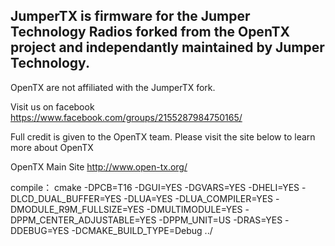                                  
                                    
## JumperTX is firmware for the Jumper Technology Radios forked from the OpenTX project and independantly maintained by Jumper Technology. 
OpenTX are not affiliated with the JumperTX fork.


Visit us on facebook https://www.facebook.com/groups/2155287984750165/

Full credit is given to the OpenTX team. Please visit the site below to learn more about OpenTX

OpenTX Main Site http://www.open-tx.org/

compile： cmake -DPCB=T16 -DGUI=YES -DGVARS=YES -DHELI=YES -DLCD_DUAL_BUFFER=YES  -DLUA=YES -DLUA_COMPILER=YES -DMODULE_R9M_FULLSIZE=YES -DMULTIMODULE=YES -DPPM_CENTER_ADJUSTABLE=YES -DPPM_UNIT=US -DRAS=YES -DDEBUG=YES -DCMAKE_BUILD_TYPE=Debug ../
